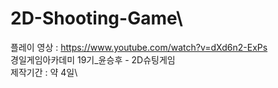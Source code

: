 # 2D-Shooting-Game\
플레이 영상 : https://www.youtube.com/watch?v=dXd6n2-ExPs \
경일게임아카데미 19기_윤승후 - 2D슈팅게임 \
제작기간 : 약 4일\
